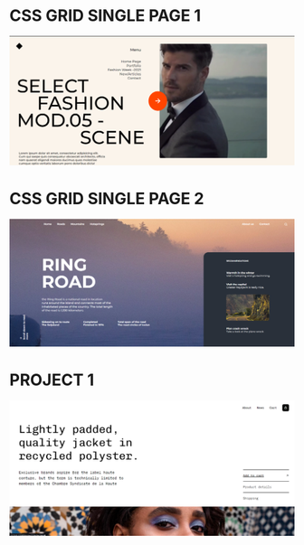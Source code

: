 # CSS GRID SINGLE PAGE 1
![](https://github.com/Nitin-Diwakar/Frontend/blob/main/grid_1_singlePage.png)

# CSS GRID SINGLE PAGE 2
![](https://github.com/Nitin-Diwakar/Frontend/blob/main/grid_2/grid_2_singlePage.png)

# PROJECT 1
![](https://github.com/Nitin-Diwakar/Frontend/blob/main/project1/project1.png)
